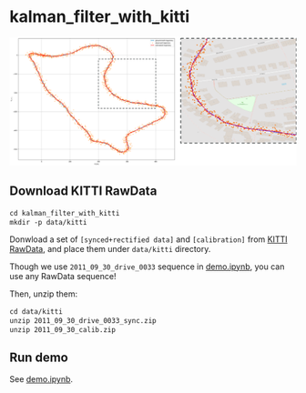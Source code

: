 # kalman_filter_with_kitti

![](figs/figure_01.png)

## Download KITTI RawData

```
cd kalman_filter_with_kitti
mkdir -p data/kitti
```

Donwload a set of `[synced+rectified data]` and `[calibration]`
from [KITTI RawData](http://www.cvlibs.net/datasets/kitti/raw_data.php),
and place them under `data/kitti` directory.

Though we use `2011_09_30_drive_0033` sequence in [demo.ipynb](demo.ipynb),
you can use any RawData sequence!

Then, unzip them:

```
cd data/kitti
unzip 2011_09_30_drive_0033_sync.zip
unzip 2011_09_30_calib.zip
```

## Run demo

See [demo.ipynb](demo.ipynb).
